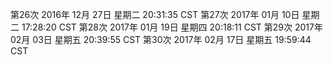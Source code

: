 第26次 2016年 12月 27日 星期二 20:31:35 CST
第27次 2017年 01月 10日 星期二 17:28:20 CST
第28次 2017年 01月 19日 星期四 20:18:11 CST
第29次 2017年 02月 03日 星期五 20:39:55 CST
第30次 2017年 02月 17日 星期五 19:59:44 CST
